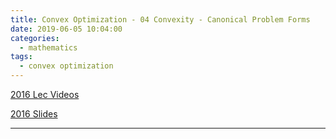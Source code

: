 ```yaml
---
title: Convex Optimization - 04 Convexity - Canonical Problem Forms
date: 2019-06-05 10:04:00
categories:
  - mathematics
tags:
  - convex optimization
---
```


[2016 Lec Videos](https://www.youtube.com/watch?v=pfxVy4EUqzE)

[2016 Slides](http://www.stat.cmu.edu/~ryantibs/convexopt-F16/lectures/canonical-probs.pdf)

---

